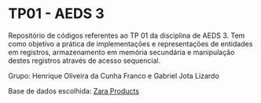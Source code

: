 # TP01 - AEDS 3
Repositório de códigos referentes ao TP 01 da disciplina de AEDS 3. Tem como objetivo a prática de implementações e representações de entidades em registros, armazenamento em memória secundária e manipulação destes registros através de acesso sequencial.

Grupo: Henrique Oliveira da Cunha Franco e Gabriel Jota Lizardo

Base de dados escolhida: [Zara Products](https://www.kaggle.com/datasets/maparla/zara-products/)
